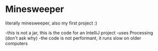 # Minesweeper
literally minesweeper, also my first project :)

-this is not a jar, this is the code for an IntelliJ project
-uses Processing (don't ask why)
-the code is not performant, it runs slow on older computers
